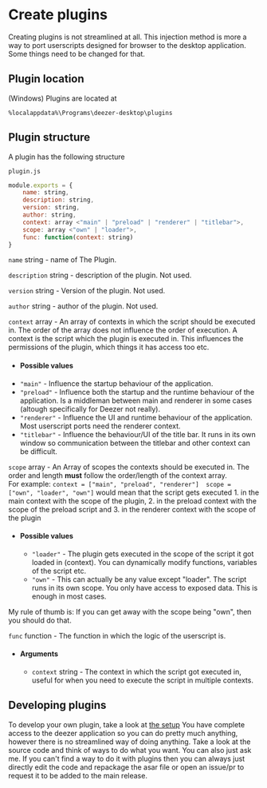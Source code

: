 # Create plugins
Creating plugins is not streamlined at all. This injection method is more a way to port userscripts designed for browser to the desktop application. Some things need to be changed for that.

## Plugin location
(Windows) Plugins are located at 
```
%localappdata%\Programs\deezer-desktop\plugins
```

## Plugin structure
A plugin has the following structure

`plugin.js`
```js
module.exports = {
    name: string,
    description: string,
    version: string,
    author: string,
    context: array <"main" | "preload" | "renderer" | "titlebar">,
    scope: array <"own" | "loader">,
    func: function(context: string)
}
```

`name` string - name of The Plugin.

`description` string - description of the plugin. Not used.

`version` string - Version of the plugin. Not used.

`author` string - author of the plugin. Not used.

`context` array - An array of contexts in which the script should be executed in. The order of the array does not influence the order of execution. A context is the script which the plugin is executed in. This influences the permissions of the plugin, which things it has access too etc.
- #### Possible values
- `"main"` - Influence the startup behaviour of the application.
- `"preload"` - Influence both the startup and the runtime behaviour of the application. Is a middleman between main and renderer in some cases (altough specifically for Deezer not really).
- `"renderer"` - Influence the UI and runtime behaviour of the application. Most userscript ports need the renderer context.
- `"titlebar"` - Influence the behaviour/UI of the title bar. It runs in its own window so communication between the titlebar and other context can be difficult.

`scope` array - An Array of scopes the contexts should be executed in. The order and length **must** follow the order/length of the context array.\
For example: `context = ["main", "preload", "renderer"]  scope = ["own", "loader", "own"]` would mean that the script gets executed 1. in the main context with the scope of the plugin, 2. in the preload context with the scope of the preload script and 3. in the renderer context with the scope of the plugin
- #### Possible values
    - `"loader"` - The plugin gets executed in the scope of the script it got loaded in (context). You can dynamically modify functions, variables of the script etc.
    - `"own"` - This can actually be any value except "loader". The script runs in its own scope. You only have access to exposed data. This is enough in most cases.

My rule of thumb is: If you can get away with the scope being "own", then you should do that.

`func` function - The function in which the logic of the userscript is.
- #### Arguments
    - `context` string - The context in which the script got executed in, useful for when you need to execute the script in multiple contexts.

## Developing plugins
To develop your own plugin, take a look at [the setup](https://github.com/bababoi-2/deezer-desktop-app-injection/blob/main/docs/setup.md)
You have complete access to the deezer application so you can do pretty much anything, however there is no streamlined way of doing anything. 
Take a look at the source code and think of ways to do what you want. You can also just ask me.
If you can't find a way to do it with plugins then you can always just directly edit the code and repackage the asar file or open an issue/pr to request it to be added to the main release.
